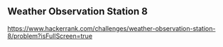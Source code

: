 ## Weather Observation Station 8

https://www.hackerrank.com/challenges/weather-observation-station-8/problem?isFullScreen=true
